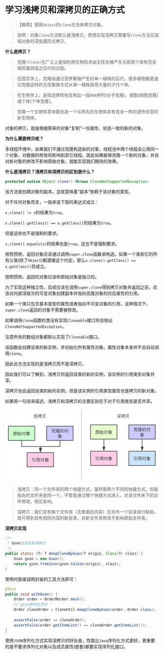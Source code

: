 # 学习浅拷贝和深拷贝的正确方式

> 【推荐】慎用`Object`的`clone`方法来拷贝对象。

> 说明：对象`clone`方法默认是浅拷贝，若想实现深拷贝需覆写`clone`方法实现域对象的深度遍历式拷贝。

**什么是拷贝？**

> 克隆`(Clone)`在广义上是指利用生物技术由无性生殖产生与原原个体有完全相同基因组之后代的过程。

> 在园艺学上，克隆指通过营养繁殖产生的单一植株的后代，很多植物都是通过克隆这样的无性繁殖方式从单一植株获得大量的子代个体。

> 在生物学上，是指选择性地复制出一段`DNA`序列(分子克隆)、细胞(细胞克隆)或个体(个体克隆)。

> 克隆一个生物体意味着创造一个与原先的生物体具有完全一样的遗传信息的新生物体。

对象的拷贝，就是根据原来的对象“复制”一份属性、状态一致的新的对象。

**为什么需要拷贝呢？**

多线程环境中，如果我们不通过克隆构造新的对象，线程池中两个线程会公用同一个对象，对数据的修改将影响到其它线程。因此如果能够克隆一个新的对象，并且对新对象的修改不影响原始对象，就能实现我们期待的效果。

**什么是浅拷贝？浅拷贝和深拷贝的区别是什么？**

```java
protected native Object clone() throws CloneNotSupportedException;
```

该方法是创建对象的副本。这就意味着“副本”依赖于该对象的类型。

对于任何对象而言，一般来说下面的表达式成立：

`x.clone() != x`的结果为`true`。

`x.clone().getClass() == x.getClass()`的结果为`true`。

但是这些也不是强制的要求。

`x.clone().equals(x)`的结果也是`true`。这也不是强制要求。

按照惯例，返回对象应该通过调用`super.clone`函数来构造。如果一个类和它的所有父类(除了`Object`)都遵循这个约定，那么`x.clone().getClass() == x.getClass()`将成立。

按照惯例，返回的对象应该和原始对象是独立的。

为了实现这种独立性，后续应该在调用`super.clone`得到拷贝对象并返回之前，应该对内部深层次的可变对象创建副本并指向克隆对象的对应属性的引用。

如果一个类只包含基本类型的属性或者指向不可变对象的引用，这种情况下，`super.clone`返回的对象不需要被修改。

如果调用`clone`函数的类没有实现`Cloneable`接口将会抛出`CloneNotSupportedException`。

注意所有的数组对象都默认实现了`Cloneable`接口。

该函数会创建该类的新实例，并初始化所有属性对象。属性对象本身并不会自动调用`clone`。

因此此方法实现的是浅拷贝而不是深拷贝。

因此我们可以了解到，浅拷贝将返回该类的新的实例，该实例的引用类型对象共享。

深拷贝也会返回该类的新的实例，但是该实例的引用类型属性也是拷贝的新对象。

如果用一句话来描述，浅拷贝和深拷贝的主要区别在于对于引用类型是否共享。

![浅拷贝与深拷贝](assets/copy.png)

> 浅拷贝：同一个文件夹的两个快捷方式，虽然是两个不同的快捷方式，但是指向的文件夹是同一个，不管是通过哪个快捷方式进入，对该文件夹下的文件修改，相互影响。

> 深拷贝：我们复制某个文件夹（含里面的内容）在另外一个目录进行粘贴，就可得到具有相同内容的新目录，对新文件夹修改不影响原始文件夹。

**深拷贝实现**

```java
/**
 * Gson方式实现深拷贝
 */
public static <T> T deepCloneByGson(T origin, Class<T> clazz) {
    Gson gson = new Gson();
    return gson.fromJson(gson.toJson(origin), clazz);
}
```

使用时直接调用封装的工具方法即可：

```java
@Test
public void withGson() {
    Order order = OrderMocker.mock();
    // gson序列化方式
    Order cloneOrder = CloneUtil.deepCloneByGson(order, Order.class);

    assertFalse(order == cloneOrder);
    assertFalse(order.getItemList() == cloneOrder.getItemList());
}
```

使用`JSON`序列化方式实现深拷贝的好处是，性能比`Java`序列化方式更好，更重要的是不要求序列化对象以及成员属性(嵌套)都要实现序列化接口。